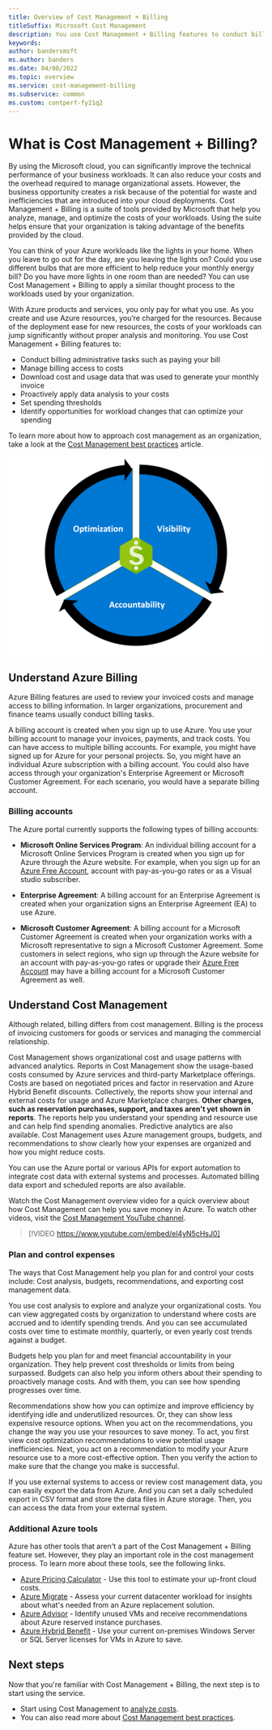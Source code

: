 ```yaml
---
title: Overview of Cost Management + Billing
titleSuffix: Microsoft Cost Management
description: You use Cost Management + Billing features to conduct billing administrative tasks and manage billing access to costs. You also use the features to monitor and control Azure spending and to optimize Azure resource use.
keywords:
author: bandersmsft
ms.author: banders
ms.date: 04/08/2022
ms.topic: overview
ms.service: cost-management-billing
ms.subservice: common
ms.custom: contperf-fy21q2
---
```


# What is Cost Management + Billing?

By using the Microsoft cloud, you can significantly improve the technical performance of your business workloads. It can also reduce your costs and the overhead required to manage organizational assets. However, the business opportunity creates a risk because of the potential for waste and inefficiencies that are introduced into your cloud deployments. Cost Management + Billing is a suite of tools provided by Microsoft that help you analyze, manage, and optimize the costs of your workloads. Using the suite helps ensure that your organization is taking advantage of the benefits provided by the cloud.

You can think of your Azure workloads like the lights in your home. When you leave to go out for the day, are you leaving the lights on? Could you use different bulbs that are more efficient to help reduce your monthly energy bill? Do you have more lights in one room than are needed? You can use Cost Management + Billing to apply a similar thought process to the workloads used by your organization.

With Azure products and services, you only pay for what you use. As you create and use Azure resources, you’re charged for the resources. Because of the deployment ease for new resources, the costs of your workloads can jump significantly without proper analysis and monitoring. You use Cost Management + Billing features to:

- Conduct billing administrative tasks such as paying your bill
- Manage billing access to costs
- Download cost and usage data that was used to generate your monthly invoice
- Proactively apply data analysis to your costs
- Set spending thresholds
- Identify opportunities for workload changes that can optimize your spending

To learn more about how to approach cost management as an organization, take a look at the [Cost Management best practices](./costs/cost-mgt-best-practices.md) article.

![Diagram of the Cost Management + Billing optimization process.](./media/cost-management-optimization-process.png)

## Understand Azure Billing

Azure Billing features are used to review your invoiced costs and manage access to billing information. In larger organizations, procurement and finance teams usually conduct billing tasks.

A billing account is created when you sign up to use Azure. You use your billing account to manage your invoices, payments, and track costs. You can have access to multiple billing accounts. For example, you might have signed up for Azure for your personal projects. So, you might have an individual Azure subscription with a billing account. You could also have access through your organization's Enterprise Agreement or Microsoft Customer Agreement. For each scenario, you would have a separate billing account.

### Billing accounts

The Azure portal currently supports the following types of billing accounts:

- **Microsoft Online Services Program**: An individual billing account for a Microsoft Online Services Program is created when you sign up for Azure through the Azure website. For example, when you sign up for an [Azure Free Account](./manage/create-free-services.md), account with pay-as-you-go rates or as a Visual studio subscriber.

- **Enterprise Agreement**: A billing account for an Enterprise Agreement is created when your organization signs an Enterprise Agreement (EA) to use Azure.

- **Microsoft Customer Agreement**: A billing account for a Microsoft Customer Agreement is created when your organization works with a Microsoft representative to sign a Microsoft Customer Agreement. Some customers in select regions, who sign up through the Azure website for an account with pay-as-you-go rates or upgrade their [Azure Free Account](./manage/create-free-services.md) may have a billing account for a Microsoft Customer Agreement as well.

## Understand Cost Management

Although related, billing differs from cost management. Billing is the process of invoicing customers for goods or services and managing the commercial relationship.

Cost Management shows organizational cost and usage patterns with advanced analytics. Reports in Cost Management show the usage-based costs consumed by Azure services and third-party Marketplace offerings. Costs are based on negotiated prices and factor in reservation and Azure Hybrid Benefit discounts. Collectively, the reports show your internal and external costs for usage and Azure Marketplace charges. **Other charges, such as reservation purchases, support, and taxes aren't yet shown in reports**. The reports help you understand your spending and resource use and can help find spending anomalies. Predictive analytics are also available. Cost Management uses Azure management groups, budgets, and recommendations to show clearly how your expenses are organized and how you might reduce costs.

You can use the Azure portal or various APIs for export automation to integrate cost data with external systems and processes. Automated billing data export and scheduled reports are also available.

Watch the Cost Management overview video for a quick overview about how Cost Management can help you save money in Azure. To watch other videos, visit the [Cost Management YouTube channel](https://www.youtube.com/c/AzureCostManagement).

>[!VIDEO https://www.youtube.com/embed/el4yN5cHsJ0]

### Plan and control expenses

The ways that Cost Management help you plan for and control your costs include: Cost analysis, budgets, recommendations, and exporting cost management data.

You use cost analysis to explore and analyze your organizational costs. You can view aggregated costs by organization to understand where costs are accrued and to identify spending trends. And you can see accumulated costs over time to estimate monthly, quarterly, or even yearly cost trends against a budget.

Budgets help you plan for and meet financial accountability in your organization. They help prevent cost thresholds or limits from being surpassed. Budgets can also help you inform others about their spending to proactively manage costs. And with them, you can see how spending progresses over time.

Recommendations show how you can optimize and improve efficiency by identifying idle and underutilized resources. Or, they can show less expensive resource options. When you act on the recommendations, you change the way you use your resources to save money. To act, you first view cost optimization recommendations to view potential usage inefficiencies. Next, you act on a recommendation to modify your Azure resource use to a more cost-effective option. Then you verify the action to make sure that the change you make is successful.

If you use external systems to access or review cost management data, you can easily export the data from Azure. And you can set a daily scheduled export in CSV format and store the data files in Azure storage. Then, you can access the data from your external system.

### Additional Azure tools

Azure has other tools that aren't a part of the Cost Management + Billing feature set. However, they play an important role in the cost management process. To learn more about these tools, see the following links.

- [Azure Pricing Calculator](https://azure.microsoft.com/pricing/calculator/) - Use this tool to estimate your up-front cloud costs.
- [Azure Migrate](../migrate/migrate-services-overview.md) - Assess your current datacenter workload for insights about what's needed from an Azure replacement solution.
- [Azure Advisor](../advisor/advisor-overview.md) - Identify unused VMs and receive recommendations about Azure reserved instance purchases.
- [Azure Hybrid Benefit](https://azure.microsoft.com/pricing/hybrid-benefit/) - Use your current on-premises Windows Server or SQL Server licenses for VMs in Azure to save.

## Next steps

Now that you're familiar with Cost Management + Billing, the next step is to start using the service.

- Start using Cost Management to [analyze costs](./costs/quick-acm-cost-analysis.md).
- You can also read more about [Cost Management best practices](./costs/cost-mgt-best-practices.md).